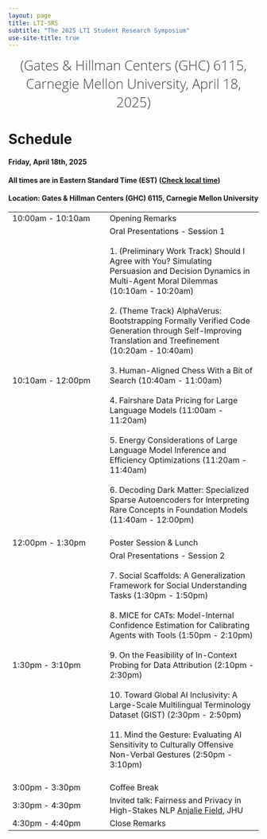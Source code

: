 ```yaml
---
layout: page
title: LTI-SRS
subtitle: "The 2025 LTI Student Research Symposium"
use-site-title: true
---
```

<div class="venue" style="font-size: 27px; display: block; font-family: 'Open Sans', 'Helvetica Neue', Helvetica, Arial, sans-serif; font-weight: 300; color: #404040; text-align: center;">
  (Gates & Hillman Centers (GHC) 6115, Carnegie Mellon University, April 18, 2025)
</div>

# Schedule

#### Friday, April 18th, 2025
#### All times are in Eastern Standard Time (EST) ([Check local time](https://www.google.com/search?q=time+for+local+pittsburgh))


#### Location: Gates & Hillman Centers (GHC) 6115, Carnegie Mellon University

<div class="container">
  <div class="row">
    <table class="table">
      <tr>
        <td style="width: 180px;">10:00am - 10:10am</td>
        <td>Opening Remarks</td>
      </tr>
      <tr>
        <td style="width: 180px;">10:10am - 12:00pm</td>
        <td>Oral Presentations - Session 1<br><br>
          1. (Preliminary Work Track) Should I Agree with You? Simulating Persuasion and Decision Dynamics in Multi-Agent Moral Dilemmas (10:10am - 10:20am)<br><br>
          2. (Theme Track) AlphaVerus: Bootstrapping Formally Verified Code Generation through Self-Improving Translation and Treefinement (10:20am - 10:40am)<br><br>
          3. Human-Aligned Chess With a Bit of Search (10:40am - 11:00am)<br><br>
          4. Fairshare Data Pricing for Large Language Models (11:00am - 11:20am)<br><br>
          5. Energy Considerations of Large Language Model Inference and Efficiency Optimizations (11:20am - 11:40am)<br><br>
          6. Decoding Dark Matter: Specialized Sparse Autoencoders for Interpreting Rare Concepts in Foundation Models (11:40am - 12:00pm)<br><br>
        </td>
      </tr>
      <tr>
        <td style="width: 180px;">12:00pm - 1:30pm</td>
        <td>Poster Session & Lunch</td>
      </tr>
      <tr>
        <td style="width: 180px;">1:30pm - 3:10pm</td>
        <td>Oral Presentations - Session 2<br><br>
          7. Social Scaffolds: A Generalization Framework for Social Understanding Tasks (1:30pm - 1:50pm)<br><br>
          8. MICE for CATs: Model-Internal Confidence Estimation for Calibrating Agents with Tools (1:50pm - 2:10pm)<br><br>
          9. On the Feasibility of In-Context Probing for Data Attribution (2:10pm - 2:30pm)<br><br>
          10. Toward Global AI Inclusivity: A Large-Scale Multilingual Terminology Dataset (GIST) (2:30pm - 2:50pm)<br><br>
          11. Mind the Gesture: Evaluating AI Sensitivity to Culturally Offensive Non-Verbal Gestures (2:50pm - 3:10pm)<br><br>
        </td>
      </tr>
      <tr>
        <td style="width: 180px;">3:00pm - 3:30pm</td>
        <td>Coffee Break</td>
      </tr>
      <tr>
        <td style="width: 180px;">3:30pm - 4:30pm</td>
        <td>Invited talk: Fairness and Privacy in High-Stakes NLP <a href="https://anjalief.github.io/">Anjalie Field</a>, JHU</td>
      </tr>
      <tr>
        <td style="width: 180px;">4:30pm - 4:40pm</td>
        <td>Close Remarks</td>
      </tr>
    </table>
  </div>
</div>